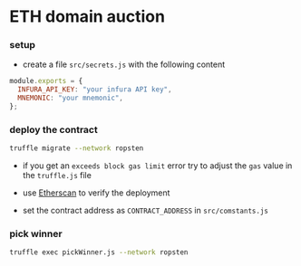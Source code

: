# ETH domain auction

### setup
* create a file `src/secrets.js` with the following content

```javascript
module.exports = {
  INFURA_API_KEY: "your infura API key",
  MNEMONIC: "your mnemonic",
};
```

### deploy the contract

```bash
truffle migrate --network ropsten
```

* if you get an `exceeds block gas limit` error try to adjust the `gas` value in the `truffle.js` file

* use [Etherscan](https://ropsten.etherscan.io/) to verify the deployment

* set the contract address as `CONTRACT_ADDRESS` in `src/comstants.js`

### pick winner

```bash
truffle exec pickWinner.js --network ropsten
```
